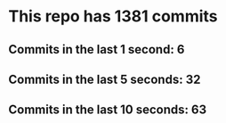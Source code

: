 # This repo has 1381 commits

## Commits in the last 1 second: 6
## Commits in the last 5 seconds: 32
## Commits in the last 10 seconds: 63
